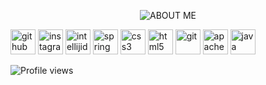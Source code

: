 <p align="center">
  <img src="https://c.radikal.ru/c18/2012/05/54bed54edbe7.png" alt="ABOUT ME" />
  <br>
  
[<img src='https://cdn.jsdelivr.net/npm/simple-icons@3.0.1/icons/github.svg' alt='github' height='40'>](https://github.com/Fedoseew)  [<img src='https://cdn.jsdelivr.net/npm/simple-icons@3.0.1/icons/instagram.svg' alt='instagram' height='40'>](https://www.instagram.com/al.burno/)  [<img src='https://cdn.jsdelivr.net/npm/simple-icons@3.0.1/icons/intellijidea.svg' alt='intellijidea' height='40'>](#)  [<img src='https://cdn.jsdelivr.net/npm/simple-icons@3.0.1/icons/spring.svg' alt='spring' height='40'>](#)  [<img src='https://cdn.jsdelivr.net/npm/simple-icons@3.0.1/icons/css3.svg' alt='css3' height='40'>](#)  [<img src='https://cdn.jsdelivr.net/npm/simple-icons@3.0.1/icons/html5.svg' alt='html5' height='40'>](#)  [<img src='https://cdn.jsdelivr.net/npm/simple-icons@3.0.1/icons/git.svg' alt='git' height='40'>](#)  [<img src='https://cdn.jsdelivr.net/npm/simple-icons@3.0.1/icons/apachemaven.svg' alt='apachemaven' height='40'>](#)  [<img src='https://cdn.jsdelivr.net/npm/simple-icons@3.0.1/icons/java.svg' alt='java' height='40'>](#)  

![Profile views](https://gpvc.arturio.dev/Fedoseew)  

</p>
